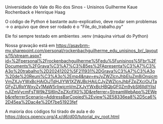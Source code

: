 Universidade do Vale do Rio dos Sinos - Unisinos
Guilherme Kaue Rochenback e Henrique Haag

O código de Python é bastante auto-explicativo, deve rodar sem problemas -> o arquivo que deve ser rodado é o "File_do_trabalho.py"

Ele foi sempre testado em ambientes .venv (máquina virtual do Python)

Nossa gravação está em https://asavbrm-my.sharepoint.com/personal/rockenbachguilherme_edu_unisinos_br/_layouts/15/stream.aspx?id=%2Fpersonal%2Frockenbachguilherme%5Fedu%5Funisinos%5Fbr%2FDocuments%2FGrava%C3%A7%C3%B5es%2FApresenta%C3%A7%C3%A3o%20trabalho%2D20241202%5F211931%2DGrava%C3%A7%C3%A3o%20de%20Reuni%C3%A3o%2Emp4&nav=eyJyZWZlcnJhbEluZm8iOnsicmVmZXJyYWxBcHAiOiJTdHJlYW1XZWJBcHAiLCJyZWZlcnJhbFZpZXciOiJTaGFyZURpYWxvZy1MaW5rIiwicmVmZXJyYWxBcHBQbGF0Zm9ybSI6IldlYiIsInJlZmVycmFsTW9kZSI6InZpZXcifX0%3D&referrer=StreamWebApp%2EWeb&referrerScenario=AddressBarCopied%2Eview%2E58336ea8%2D5ca6%2D45ea%2Dac4e%2Df7be51923fef

A maioria dos códigos foi tirado de aula e do https://docs.opencv.org/4.x/d6/d00/tutorial_py_root.html
